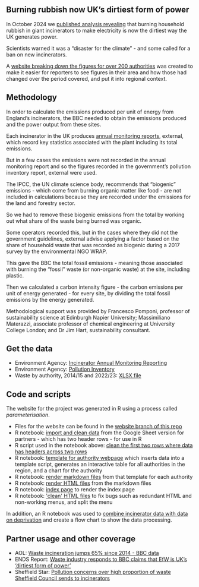 ## Burning rubbish now UK’s dirtiest form of power

In October 2024 we [published analysis revealing](https://www.bbc.co.uk/news/articles/cp3wxgje5pwo) that burning household rubbish in giant incinerators to make electricity is now the dirtiest way the UK generates power.

Scientists warned it was a “disaster for the climate” - and some called for a ban on new incinerators.

A [website breaking down the figures for over 200 authorities](https://hospitalbuildings.github.io/site2/index.html) was created to make it easier for reporters to see figures in their area and how those had changed over the period covered, and put it into regional context.

## Methodology

In order to calculate the emissions produced per unit of energy from England’s incinerators, the BBC needed to obtain the emissions produced and the power output from these sites.

Each incinerator in the UK produces [annual monitoring reports](https://www.data.gov.uk/dataset/0de19ba3-9c2f-417c-b092-4a6baaf9744d/incinerator-annual-monitoring-reporting), external, which record key statistics associated with the plant including its total emissions.

But in a few cases the emissions were not recorded in the annual monitoring report and so the figures recorded in the government’s pollution inventory report, external were used.

The IPCC, the UN climate science body, recommends that “biogenic” emissions - which come from burning organic matter like food - are not included in calculations because they are recorded under the emissions for the land and forestry sector.

So we had to remove these biogenic emissions from the total by working out what share of the waste being burned was organic.

Some operators recorded this, but in the cases where they did not the government guidelines, external advise applying a factor based on the share of household waste that was recorded as biogenic during a 2017 survey by the environmental NGO WRAP.

This gave the BBC the total fossil emissions - meaning those associated with burning the “fossil” waste (or non-organic waste) at the site, including plastic.

Then we calculated a carbon intensity figure - the carbon emissions per unit of energy generated - for every site, by dividing the total fossil emissions by the energy generated.

Methodological support was provided by Francesco Pomponi, professor of sustainability science at Edinburgh Napier University; Massimiliano Materazzi, associate professor of chemical engineering at University College London; and Dr Jim Hart, sustainability consultant.

## Get the data

* Environment Agency: [Incinerator Annual Monitoring Reporting](https://www.data.gov.uk/dataset/0de19ba3-9c2f-417c-b092-4a6baaf9744d/incinerator-annual-monitoring-reporting)
* Environment Agency: [Pollution Inventory](https://www.data.gov.uk/dataset/cfd94301-a2f2-48a2-9915-e477ca6d8b7e/pollution-inventory)
* Waste by authority, 2014/15 and 2022/23: [XLSX file](https://github.com/BBC-Data-Unit/incinerators/blob/main/data/Incinerators%20for%20sharing%20-%20PARAMETERISATION%20VERSION.xlsx)

## Code and scripts

The website for the project was generated in R using a process called *parameterisation*.

* Files for the website can be found in the [website branch of this repo](https://github.com/BBC-Data-Unit/incinerators/tree/website)
* R notebook: [import and clean data](https://github.com/BBC-Data-Unit/incinerators/blob/main/code/00reshape.Rmd) from the Google Sheet version for partners - which has two header rows - for use in R
* R script used in the notebook above: [clean the first two rows where data has headers across two rows](https://github.com/BBC-Data-Unit/incinerators/blob/main/code/clean2rows.R)
* R notebook: [template for authority webpage](https://github.com/BBC-Data-Unit/incinerators/blob/main/code/01templateBYLA.Rmd) which inserts data into a template script, generates an interactive table for all authorities in the region, and a chart for the authority
* R notebook: [render markdown files](https://github.com/BBC-Data-Unit/incinerators/blob/main/code/02render.Rmd) from that template for each authority
* R notebook: [render HTML files](https://github.com/BBC-Data-Unit/incinerators/blob/main/code/03renderhtml.Rmd) from the markdown files
* R notebook: [index page](https://github.com/BBC-Data-Unit/incinerators/blob/main/code/index.Rmd) to render the index page
* R notebook: ['clean' HTML files](https://github.com/BBC-Data-Unit/incinerators/blob/main/code/04cleaning.Rmd) to fix bugs such as redundant HTML and non-working menus, and split the menu

In addition, an R notebook was used to [combine incinerator data with data on deprivation](https://github.com/BBC-Data-Unit/incinerators/blob/main/code/incineratorsIMD.Rmd) and create a flow chart to show the data processing.

## Partner usage and other coverage

* AOL: [Waste incineration jumps 65% since 2014 - BBC data](https://www.aol.com/waste-incineration-jumps-65-since-192039930.html)
* ENDS Report: [Waste industry responds to BBC claims that EfW is UK’s ‘dirtiest form of power’](https://www.endsreport.com/article/1892343/waste-industry-responds-bbc-claims-efw-uks-dirtiest-form-power)
* Sheffield Star: [Pollution concerns over high proportion of waste Sheffield Council sends to incinerators](https://www.thestar.co.uk/news/environment/pollution-concerns-over-high-proportion-of-waste-sheffield-council-sends-to-incinerators-4824881)

